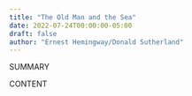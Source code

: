 ```yaml
---
title: "The Old Man and the Sea"
date: 2022-07-24T00:00:00-05:00
draft: false
author: "Ernest Hemingway/Donald Sutherland"
---
```


SUMMARY

<!--more-->

CONTENT